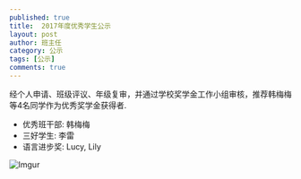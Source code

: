 ```yaml
---
published: true
title:  2017年度优秀学生公示
layout: post
author: 班主任
category: 公示
tags: [公示]
comments: true 
---
```


经个人申请、班级评议、年级复审，并通过学校奖学金工作小组审核，推荐韩梅梅等4名同学作为优秀奖学金获得者.

- 优秀班干部: 韩梅梅
- 三好学生: 李雷
- 语言进步奖: Lucy, Lily

![Imgur](https://i.imgur.com/EdMK3OQ.jpg)
<!--more-->
